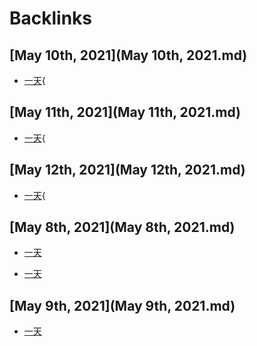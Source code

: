
# Backlinks
## [May 10th, 2021](May 10th, 2021.md)
- [一天](一天.md){

## [May 11th, 2021](May 11th, 2021.md)
- [一天](一天.md){

## [May 12th, 2021](May 12th, 2021.md)
- [一天](一天.md){

## [May 8th, 2021](May 8th, 2021.md)
- [一天](一天.md)

- [一天](一天.md)

## [May 9th, 2021](May 9th, 2021.md)
- [一天](一天.md)

